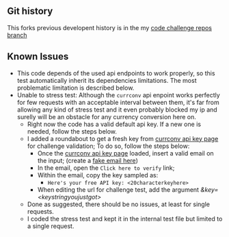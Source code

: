 ## Git history
This forks previous developent history is in the my [code challenge repos branch](https://github.com/ozzono/code-challenge/tree/hurb-challenge/hurb)

## Known Issues
- This code depends of the used api endpoints to work properly, so this test automatically inherit its dependencies limitations. The most problematic limitation is described below.
- Unable to stress test: Although the `currconv` api enpoint works perfectly for few requests with an acceptable interval between them, it's far from allowing any kind of stress test and it even probably blocked my ip and surelly will be an obstacle for any currency conversion here on.
    - Right now the code has a valid default api key. If a new one is needed, follow the steps below.
    - I added a roundabout to get a fresh key from [currconv api key page](https://free.currencyconverterapi.com/free-api-key) for challenge validation; To do so, follow the steps below:
        - Once the [currconv api key page](https://free.currencyconverterapi.com/free-api-key) loaded, insert a valid email on the input; (create a [fake email here](https://emailfake.com/))
        - In the email, open the `Click here to verify` link;
        - Within the email, copy the key sampled as:
            - `Here's your free API key: <20characterkeyhere>`
        - When editing the url for challenge test, add the argument _&key=\<keystringyoujustgot\>_
    - Done as suggested, there should be no issues, at least for single requests.
    - I coded the stress test and kept it in the internal test file but limited to a single request.
